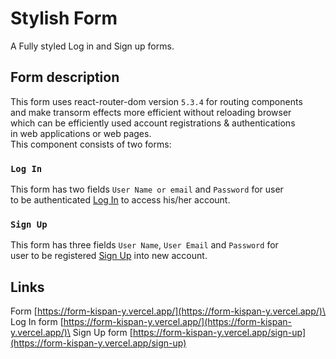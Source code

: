 # Stylish Form

A Fully styled Log in and Sign up forms.



## Form description

This form uses react-router-dom version `5.3.4` for routing components\
and make transorm effects more efficient without reloading browser\
which can be efficiently used account registrations & authentications\
in web applications or web pages.\
This component consists of two forms:

### `Log In`

This form has two fields `User Name or email` and `Password` for user\
to be authenticated [Log In](https://form-kispan-y.vercel.app/) to access his/her account.

### `Sign Up`

This form has three fields `User Name`, `User Email` and `Password` for\
user to be registered [Sign Up](https://form-kispan-y.vercel.app/sign-up) into new account.

## Links

Form [https://form-kispan-y.vercel.app/](https://form-kispan-y.vercel.app/)\
Log In form [https://form-kispan-y.vercel.app/](https://form-kispan-y.vercel.app/)\
Sign Up form [https://form-kispan-y.vercel.app/sign-up](https://form-kispan-y.vercel.app/sign-up)